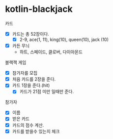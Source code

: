 # kotlin-blackjack

카드
- [X] 카드는 총 52장이다.
    - [X] 2-9, ace(1, 11), king(10), queen(10), jack (10)

- [X] 카든 무늬
    - 하트, 스페이드, 클로버, 다이아몬드
    
블랙잭 게임
- [x] 참가자를 모집
- [x] 처음 카드를 2장을 준다.
- [x] 카드 1장을 준다.(hit)
  - [X] 카드가 21점 미만 일때만 준다. 

참가자
- [X] 이름
- [X] 받은 카드
- [X] 카드의 점수 계산. 
- [X] 카드를 받을수 있는지 체크
